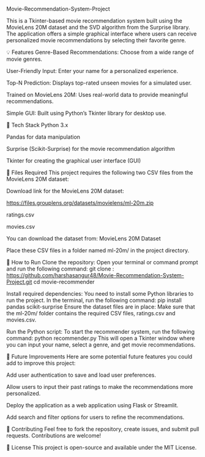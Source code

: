 Movie-Recommendation-System-Project

This is a Tkinter-based movie recommendation system built using the MovieLens 20M dataset and the SVD algorithm from the Surprise library. The application offers a simple graphical interface where users can receive personalized movie recommendations by selecting their favorite genre.

💡 Features
Genre-Based Recommendations: Choose from a wide range of movie genres.

User-Friendly Input: Enter your name for a personalized experience.

Top-N Prediction: Displays top-rated unseen movies for a simulated user.

Trained on MovieLens 20M: Uses real-world data to provide meaningful recommendations.

Simple GUI: Built using Python’s Tkinter library for desktop use.

🧪 Tech Stack
Python 3.x

Pandas for data manipulation

Surprise (Scikit-Surprise) for the movie recommendation algorithm

Tkinter for creating the graphical user interface (GUI)

📁 Files Required
This project requires the following two CSV files from the MovieLens 20M dataset:

Download link for the MovieLens 20M dataset:

https://files.grouplens.org/datasets/movielens/ml-20m.zip

ratings.csv

movies.csv

You can download the dataset from: MovieLens 20M Dataset

Place these CSV files in a folder named ml-20m/ in the project directory.

🚀 How to Run
Clone the repository:
Open your terminal or command prompt and run the following command:
git clone : https://github.com/harshasangur48/Movie-Recommendation-System-Project.git
cd movie-recommender

Install required dependencies:
You need to install some Python libraries to run the project. In the terminal, run the following command:
pip install pandas scikit-surprise
Ensure the dataset files are in place:
Make sure that the ml-20m/ folder contains the required CSV files, ratings.csv and movies.csv.

Run the Python script:
To start the recommender system, run the following command:
python recommender.py
This will open a Tkinter window where you can input your name, select a genre, and get movie recommendations.

📌 Future Improvements
Here are some potential future features you could add to improve this project:

Add user authentication to save and load user preferences.

Allow users to input their past ratings to make the recommendations more personalized.

Deploy the application as a web application using Flask or Streamlit.

Add search and filter options for users to refine the recommendations.

💬 Contributing
Feel free to fork the repository, create issues, and submit pull requests. Contributions are welcome!

👀 License
This project is open-source and available under the MIT License.

